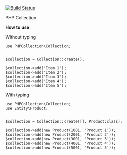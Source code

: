 [![Build Status](https://travis-ci.org/davidasrocha/php-collection.png?branch=master)](https://travis-ci.org/davidasrocha/php-collection)

PHP Collection


<b>How to use</b>


Without typing
```
use PHPCollection\Collection;


$collection = Collection::create();

$collection->add('Item 1');
$collection->add('Item 2');
$collection->add('Item 3');
$collection->add('Item 4');
$collection->add('Item 5');
```


With typing
```
use PHPCollection\Collection;
use Entity\Product;


$collection = Collection::create([], Product:class);

$collection->add(new Product(1001, 'Product 1'));
$collection->add(new Product(2001, 'Product 2'));
$collection->add(new Product(3001, 'Product 3'));
$collection->add(new Product(4001, 'Product 4'));
$collection->add(new Product(5001, 'Product 5'));
```